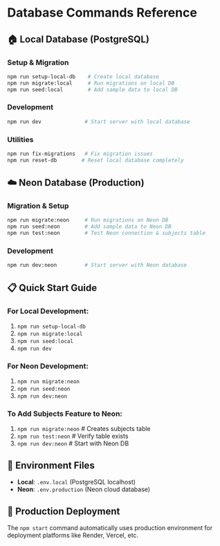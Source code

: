 # Database Commands Reference

## 🏠 Local Database (PostgreSQL)

### Setup & Migration
```bash
npm run setup-local-db    # Create local database
npm run migrate:local     # Run migrations on local DB
npm run seed:local        # Add sample data to local DB
```

### Development
```bash
npm run dev              # Start server with local database
```

### Utilities
```bash
npm run fix-migrations   # Fix migration issues
npm run reset-db        # Reset local database completely
```

## ☁️ Neon Database (Production)

### Migration & Setup
```bash
npm run migrate:neon     # Run migrations on Neon DB
npm run seed:neon        # Add sample data to Neon DB
npm run test:neon        # Test Neon connection & subjects table
```

### Development
```bash
npm run dev:neon         # Start server with Neon database
```

## 📋 Quick Start Guide

### For Local Development:
1. `npm run setup-local-db`
2. `npm run migrate:local`
3. `npm run seed:local`
4. `npm run dev`

### For Neon Development:
1. `npm run migrate:neon`
2. `npm run seed:neon`
3. `npm run dev:neon`

### To Add Subjects Feature to Neon:
1. `npm run migrate:neon`  # Creates subjects table
2. `npm run test:neon`     # Verify table exists
3. `npm run dev:neon`      # Start with Neon DB

## 🔧 Environment Files

- **Local**: `.env.local` (PostgreSQL localhost)
- **Neon**: `.env.production` (Neon cloud database)

## 🚀 Production Deployment

The `npm start` command automatically uses production environment for deployment platforms like Render, Vercel, etc.
